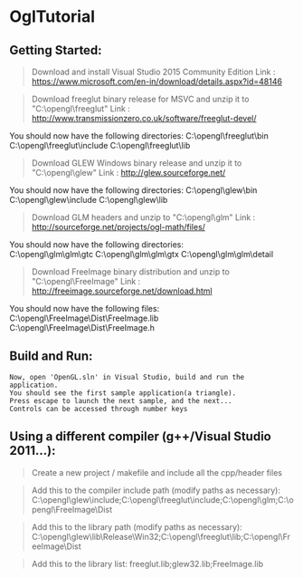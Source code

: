 OglTutorial
===========

Getting Started:
----------------
> Download and install Visual Studio 2015 Community Edition
  Link : https://www.microsoft.com/en-in/download/details.aspx?id=48146
  
> Download freeglut binary release for MSVC and unzip it to "C:\opengl\freeglut"
  Link : http://www.transmissionzero.co.uk/software/freeglut-devel/ 

  You should now have the following directories:
	C:\opengl\freeglut\bin
	C:\opengl\freeglut\include
	C:\opengl\freeglut\lib
 
> Download GLEW Windows binary release and unzip it to "C:\opengl\glew"
  Link : http://glew.sourceforge.net/
  
  You should now have the following directories:
	C:\opengl\glew\bin
	C:\opengl\glew\include
	C:\opengl\glew\lib

> Download GLM headers and unzip to "C:\opengl\glm"
  Link : http://sourceforge.net/projects/ogl-math/files/

  You should now have the following directories:	
	C:\opengl\glm\glm\gtc
	C:\opengl\glm\glm\gtx
	C:\opengl\glm\glm\detail

> Download FreeImage binary distribution and unzip to "C:\opengl\FreeImage"	
  Link : http://freeimage.sourceforge.net/download.html
  
  You should now have the following files:
    C:\opengl\FreeImage\Dist\FreeImage.lib
    C:\opengl\FreeImage\Dist\FreeImage.h

Build and Run:
--------------
	Now, open 'OpenGL.sln' in Visual Studio, build and run the application. 
	You should see the first sample application(a triangle). 
	Press escape to launch the next sample, and the next...
	Controls can be accessed through number keys

Using a different compiler (g++/Visual Studio 2011...):
-------------------------------------------------------
> Create a new project / makefile and include all the cpp/header files

> Add this to the compiler include path (modify paths as necessary):
	C:\opengl\glew\include;C:\opengl\freeglut\include;C:\opengl\glm;C:\opengl\FreeImage\Dist
	
> Add this to the library path (modify paths as necessary):
	C:\opengl\glew\lib\Release\Win32;C:\opengl\freeglut\lib;C:\opengl\FreeImage\Dist
	
> Add this to the library list:
	freeglut.lib;glew32.lib;FreeImage.lib
